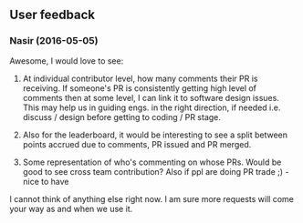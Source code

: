 ## User feedback

### Nasir (2016-05-05)

Awesome, I would love to see:

1. At individual contributor level, how many comments their PR is receiving. If
   someone's PR is consistently getting high level of comments then at some
   level, I can link it to software design issues. This may help us in guiding
   engs. in the right direction, if needed i.e. discuss / design before getting
   to coding / PR stage.

2. Also for the leaderboard, it would be interesting to see a split between
   points accrued due to comments, PR issued and PR merged.

3. Some representation of who's commenting on whose PRs. Would be good to see
   cross team contribution? Also if ppl are doing PR trade ;) - nice to have

I cannot think of anything else right now. I am sure more requests will come
your way as and when we use it.

### 
